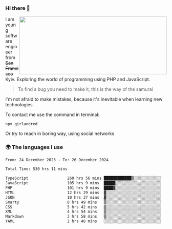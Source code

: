 ### Hi there 👋  

<img align='right' src="https://github-readme-stats.vercel.app/api?username=girlandred&count_private=true&show_icons=true&include_all_commits=true&hide_rank=true&hide_title=true&theme=buefy&card_width=300" width=460 height=180>


I am young software engineer from ~~San Francisco~~ Kyiv. Exploring the world of programming using PHP and JavaScript.


> To find a bug you need to make it, this is the way of the samurai



I'm not afraid to make mistakes, because it's inevitable when learning new technologies.

To contact me use the command in terminal:

```
npx girlandred
```

Or try to reach in boring way, using social networks


### 🌍 The languages I use

<!--START_SECTION:waka-->

```txt
From: 24 December 2023 - To: 26 December 2024

Total Time: 530 hrs 11 mins

TypeScript                 260 hrs 56 mins ████████████▒░░░░░░░░░░░░   49.21 %
JavaScript                 105 hrs 9 mins  █████░░░░░░░░░░░░░░░░░░░░   19.83 %
PHP                        101 hrs 9 mins  ████▓░░░░░░░░░░░░░░░░░░░░   19.07 %
HTML                       12 hrs 29 mins  ▓░░░░░░░░░░░░░░░░░░░░░░░░   02.36 %
JSON                       10 hrs 37 mins  ▓░░░░░░░░░░░░░░░░░░░░░░░░   02.00 %
Smarty                     8 hrs 49 mins   ▒░░░░░░░░░░░░░░░░░░░░░░░░   01.67 %
CSS                        5 hrs 42 mins   ▒░░░░░░░░░░░░░░░░░░░░░░░░   01.08 %
XML                        4 hrs 54 mins   ▒░░░░░░░░░░░░░░░░░░░░░░░░   00.93 %
Markdown                   3 hrs 58 mins   ▒░░░░░░░░░░░░░░░░░░░░░░░░   00.75 %
YAML                       2 hrs 48 mins   ░░░░░░░░░░░░░░░░░░░░░░░░░   00.53 %
```

<!--END_SECTION:waka-->
